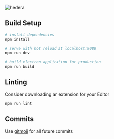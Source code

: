 ![hedera](http://qvieo.com/githubimg/hedera_banner.png)

## Build Setup

``` bash
# install dependencies
npm install

# serve with hot reload at localhost:9080
npm run dev

# build electron application for production
npm run build

```
## Linting

Consider downloading an extension for your Editor

``` bash
npm run lint
```

## Commits

Use [gitmoji](https://gitmoji.carloscuesta.me/) for all future commits